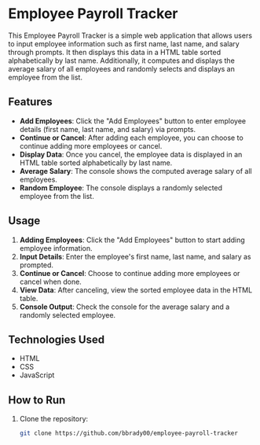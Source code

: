 # Employee Payroll Tracker

This Employee Payroll Tracker is a simple web application that allows users to input employee information such as first name, last name, and salary through prompts. It then displays this data in a HTML table sorted alphabetically by last name. Additionally, it computes and displays the average salary of all employees and randomly selects and displays an employee from the list.

## Features

- **Add Employees**: Click the "Add Employees" button to enter employee details (first name, last name, and salary) via prompts.
- **Continue or Cancel**: After adding each employee, you can choose to continue adding more employees or cancel.
- **Display Data**: Once you cancel, the employee data is displayed in an HTML table sorted alphabetically by last name.
- **Average Salary**: The console shows the computed average salary of all employees.
- **Random Employee**: The console displays a randomly selected employee from the list.

## Usage

1. **Adding Employees**: Click the "Add Employees" button to start adding employee information.
2. **Input Details**: Enter the employee's first name, last name, and salary as prompted.
3. **Continue or Cancel**: Choose to continue adding more employees or cancel when done.
4. **View Data**: After canceling, view the sorted employee data in the HTML table.
5. **Console Output**: Check the console for the average salary and a randomly selected employee.

## Technologies Used

- HTML
- CSS
- JavaScript

## How to Run

1. Clone the repository:

   ```bash
   git clone https://github.com/bbrady00/employee-payroll-tracker
   ```

